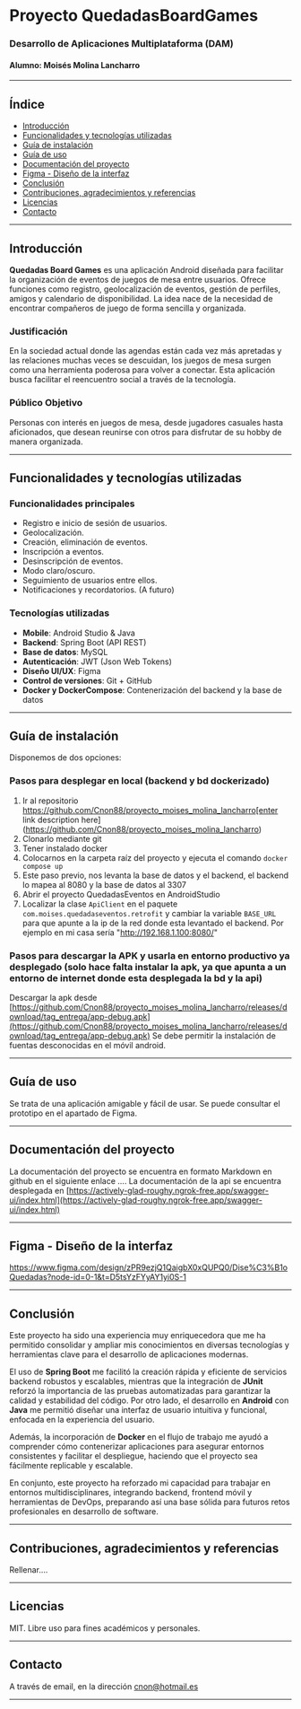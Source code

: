 ﻿
#  **Proyecto QuedadasBoardGames**  
### Desarrollo de Aplicaciones Multiplataforma (DAM)  
#### Alumno: Moisés Molina Lancharro

---

## Índice

- [Introducción](#introducción)
- [Funcionalidades y tecnologías utilizadas](#funcionalidades-y-tecnologías-utilizadas)
- [Guía de instalación](#guía-de-instalación)
- [Guía de uso](#guía-de-uso)
- [Documentación del proyecto](#documentación-del-proyecto)
- [Figma - Diseño de la interfaz](#figma---diseño-de-la-interfaz)
- [Conclusión](#conclusión)
- [Contribuciones, agradecimientos y referencias](#contribuciones-agradecimientos-y-referencias)
- [Licencias](#licencias)
- [Contacto](#contacto)


---

## Introducción

**Quedadas Board Games** es una aplicación Android diseñada para facilitar la organización de eventos de juegos de mesa entre usuarios. Ofrece funciones como registro, geolocalización de eventos, gestión de perfiles, amigos y calendario de disponibilidad. La idea nace de la necesidad de encontrar compañeros de juego de forma sencilla y organizada.

### Justificación

En la sociedad actual donde las agendas están cada vez más apretadas y las relaciones muchas veces se descuidan, los juegos de mesa surgen como una herramienta poderosa para volver a conectar. Esta aplicación busca facilitar el reencuentro social a través de la tecnología.

### Público Objetivo

 Personas con interés en juegos de mesa, desde jugadores casuales hasta aficionados, que desean reunirse con otros para disfrutar de su hobby de manera organizada.

---

## Funcionalidades y tecnologías utilizadas

### Funcionalidades principales

- Registro e inicio de sesión de usuarios.
- Geolocalización.
- Creación, eliminación de eventos.
- Inscripción a eventos.
- Desinscripción de eventos.
- Modo claro/oscuro.
- Seguimiento de usuarios entre ellos.
- Notificaciones y recordatorios. (A futuro)

### Tecnologías utilizadas

- **Mobile**: Android Studio & Java
- **Backend**: Spring Boot (API REST)
- **Base de datos**: MySQL
- **Autenticación**: JWT (Json Web Tokens)
- **Diseño UI/UX**: Figma
- **Control de versiones**: Git + GitHub
- **Docker y DockerCompose**: Contenerización del backend y la base de datos

---

## Guía de instalación

Disponemos de dos opciones:

### Pasos para desplegar en local (backend y bd dockerizado)

1. Ir al repositorio https://github.com/Cnon88/proyecto_moises_molina_lancharro[enter link description here](https://github.com/Cnon88/proyecto_moises_molina_lancharro)
2. Clonarlo mediante git
3. Tener instalado docker
4. Colocarnos en la carpeta raíz del proyecto y ejecuta el comando `docker compose up`
5. Este paso previo, nos levanta la base de datos y el backend, el backend lo mapea al 8080 y la base de datos al 3307
6. Abrir el proyecto QuedadasEventos en AndroidStudio
7. Localizar la clase `ApiClient` en el paquete `com.moises.quedadaseventos.retrofit` y cambiar la variable `BASE_URL` para que apunte a la ip de la red donde esta levantado el backend.  Por ejemplo en mi casa sería "http://192.168.1.100:8080/"

### Pasos para descargar la APK y usarla en entorno productivo ya desplegado (solo hace falta instalar la apk, ya que apunta a un entorno de internet donde esta desplegada la bd y la api)
Descargar la apk desde [https://github.com/Cnon88/proyecto_moises_molina_lancharro/releases/download/tag_entrega/app-debug.apk](https://github.com/Cnon88/proyecto_moises_molina_lancharro/releases/download/tag_entrega/app-debug.apk)
Se debe permitir la instalación de fuentas desconocidas en el móvil android.

---

## Guía de uso

Se trata de una aplicación amigable y fácil de usar. Se puede consultar el prototipo en el apartado de Figma.

---

## Documentación del proyecto

La documentación del proyecto se encuentra en formato Markdown en github en el siguiente enlace ....
La documentación de la api se encuentra desplegada en [https://actively-glad-roughy.ngrok-free.app/swagger-ui/index.html](https://actively-glad-roughy.ngrok-free.app/swagger-ui/index.html)

---

## Figma - Diseño de la interfaz
https://www.figma.com/design/zPR9ezjQ1QaigbX0xQUPQ0/Dise%C3%B1oQuedadas?node-id=0-1&t=D5tsYzFYyAY1yi0S-1

---

## Conclusión
Este proyecto ha sido una experiencia muy enriquecedora que me ha permitido consolidar y ampliar mis conocimientos en diversas tecnologías y herramientas clave para el desarrollo de aplicaciones modernas.

El uso de **Spring Boot** me facilitó la creación rápida y eficiente de servicios backend robustos y escalables, mientras que la integración de **JUnit** reforzó la importancia de las pruebas automatizadas para garantizar la calidad y estabilidad del código. Por otro lado, el desarrollo en **Android** con **Java** me permitió diseñar una interfaz de usuario intuitiva y funcional, enfocada en la experiencia del usuario.

Además, la incorporación de **Docker** en el flujo de trabajo me ayudó a comprender cómo contenerizar aplicaciones para asegurar entornos consistentes y facilitar el despliegue, haciendo que el proyecto sea fácilmente replicable y escalable.

En conjunto, este proyecto ha reforzado mi capacidad para trabajar en entornos multidisciplinares, integrando backend, frontend móvil y herramientas de DevOps, preparando así una base sólida para futuros retos profesionales en desarrollo de software.

---

## Contribuciones, agradecimientos y referencias

Rellenar....

---

## Licencias

MIT. Libre uso para fines académicos y personales.

---

## Contacto

A través de email, en la dirección [cnon@hotmail.es](mailto:cnon@hotmail.es)

---


